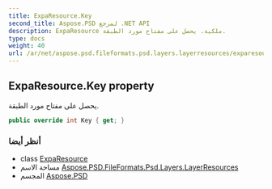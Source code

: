 ```yaml
---
title: ExpaResource.Key
second_title: Aspose.PSD لمرجع .NET API
description: ExpaResource ملكية. يحصل على مفتاح مورد الطبقة.
type: docs
weight: 40
url: /ar/net/aspose.psd.fileformats.psd.layers.layerresources/exparesource/key/
---
```

## ExpaResource.Key property

يحصل على مفتاح مورد الطبقة.

```csharp
public override int Key { get; }
```

### أنظر أيضا

* class [ExpaResource](../)
* مساحة الاسم [Aspose.PSD.FileFormats.Psd.Layers.LayerResources](../../exparesource/)
* المجسم [Aspose.PSD](../../../)


